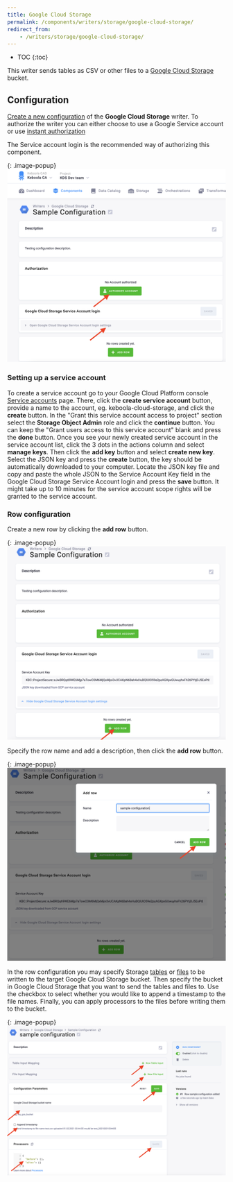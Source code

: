 ```yaml
---
title: Google Cloud Storage
permalink: /components/writers/storage/google-cloud-storage/
redirect_from:
    - /writers/storage/google-cloud-storage/
---
```


* TOC
{:toc}
  
This writer sends tables as CSV or other files to a [Google Cloud Storage](https://cloud.google.com/storage) bucket.


## Configuration
[Create a new configuration](/components/#creating-component-configuration) of the **Google Cloud Storage** writer.
To authorize the writer you can either choose to use a Google Service account or use [instant authorization](/components/#instant-authorization)

The Service account login is the recommended way of authorizing this component. 

{: .image-popup}
![Screenshot - Authorize account](/components/writers/storage/google-cloud-storage/authorization-gcs.png)

### Setting up a service account
To create a service account go to your Google Cloud Platform console
[Service accounts](https://console.cloud.google.com/iam-admin/serviceaccounts) page.
There, click the **create service account** button, provide a name to the account, eg. keboola-cloud-storage, and click 
the **create** button. In the "Grant this service account access to project" section select the **Storage Object Admin** role
and click the **continue** button. You can keep the "Grant users access to this service account" blank and press the **done** button.
Once you see your newly created service account in the service account list, click the 3 dots in the actions column and
select **manage keys**. Then click the **add key** button and select **create new key**. Select the JSON key and press 
the **create** button, the key should be automatically downloaded to your computer. Locate the JSON key file and copy
and paste the whole JSON to the Service Account Key field in the Google Cloud Storage Service Account login and press 
the **save** button. It might take up to 10 minutes for the service account scope rights will be granted to the service account.

### Row configuration

Create a new row by clicking the **add row** button.

{: .image-popup}
![Screenshot - Add row](/components/writers/storage/google-cloud-storage/add-row-gcs.png)

Specify the row name and add a description, then click the **add row** button.

{: .image-popup}
![Screenshot - New row](/components/writers/storage/google-cloud-storage/new-row-gcs.png)

In the row configuration you may specify Storage [tables](/storage/tables/) or [files](/storage/files/) 
to be written to the target Google Cloud Storage bucket. Then specify the bucket in Google Cloud Storage that you
want to send the tables and files to. Use the checkbox to select whether you would like to append a 
timestamp to the file names. Finally, you can apply processors to the files before writing them to the bucket.

{: .image-popup}
![Screenshot - Row configuration](/components/writers/storage/google-cloud-storage/row-config-gcs.png)
